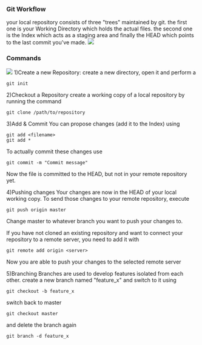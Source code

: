 ### Git Workflow

your local repository consists of three "trees" maintained by git. the first one is your Working Directory which holds the actual files. the second one is the Index which acts as a staging area and finally the HEAD which points to the last commit you've made.
![](extras/gitworkflow.png)

### Commands
![](extras/)
1)Create a new Repository:
create a new directory, open it and perform a
```
git init
```
2)Checkout a Repository
create a working copy of a local repository by running the command
```
git clone /path/to/repository
```
3)Add & Commit
You can propose changes (add it to the Index) using
```
git add <filename>
git add *
```
To actually commit these changes use
```
git commit -m "Commit message"
```
Now the file is committed to the HEAD, but not in your remote repository yet.

4)Pushing changes
Your changes are now in the HEAD of your local working copy. To send those changes to your remote repository, execute
```
git push origin master
```
Change master to whatever branch you want to push your changes to.

If you have not cloned an existing repository and want to connect your repository to a remote server, you need to add it with
```
git remote add origin <server>
```
Now you are able to push your changes to the selected remote server

5)Branching
Branches are used to develop features isolated from each other.
create a new branch named "feature_x" and switch to it using
```
git checkout -b feature_x
```
switch back to master
```
git checkout master
```
and delete the branch again
```
git branch -d feature_x
```

